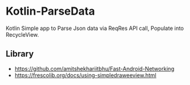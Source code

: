 # Kotlin-ParseData

Kotlin Simple app to Parse Json data via ReqRes API call,
Populate into RecycleView.


## Library

- https://github.com/amitshekhariitbhu/Fast-Android-Networking
- https://frescolib.org/docs/using-simpledraweeview.html
